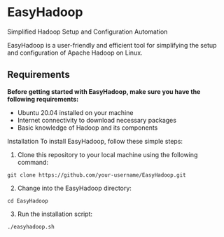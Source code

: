 # EasyHadoop
Simplified Hadoop Setup and Configuration Automation

EasyHadoop is a user-friendly and efficient tool for simplifying the setup and configuration of Apache Hadoop on Linux. 

## Requirements
<b>Before getting started with EasyHadoop, make sure you have the following requirements:</b>

- Ubuntu 20.04 installed on your machine
- Internet connectivity to download necessary packages
- Basic knowledge of Hadoop and its components

Installation
To install EasyHadoop, follow these simple steps:


1. Clone this repository to your local machine using the following command:

```
git clone https://github.com/your-username/EasyHadoop.git
```
2. Change into the EasyHadoop directory:
```
cd EasyHadoop
```
3. Run the installation script:
```
./easyhadoop.sh
```
